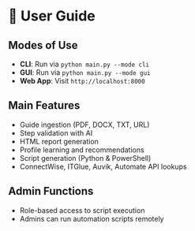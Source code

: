 # 👤 User Guide

## Modes of Use
- **CLI**: Run via `python main.py --mode cli`
- **GUI**: Run via `python main.py --mode gui`
- **Web App**: Visit `http://localhost:8000`

## Main Features
- Guide ingestion (PDF, DOCX, TXT, URL)
- Step validation with AI
- HTML report generation
- Profile learning and recommendations
- Script generation (Python & PowerShell)
- ConnectWise, ITGlue, Auvik, Automate API lookups

## Admin Functions
- Role-based access to script execution
- Admins can run automation scripts remotely

